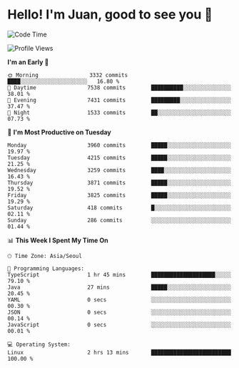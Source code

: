 # Hello! I'm Juan, good to see you 👋

<!--
**Y-k-Y/Y-k-Y** is a ✨ _special_ ✨ repository because its `README.md` (this file) appears on your GitHub profile.

Here are some ideas to get you started:

- 🔭 I’m currently working on ...
- 🌱 I’m currently learning ...
- 👯 I’m looking to collaborate on ...
- 🤔 I’m looking for help with ...
- 💬 Ask me about ...
- 📫 How to reach me: ...
- 😄 Pronouns: ...
- ⚡ Fun fact: ...
-->
<!--
![Profile views](https://gpvc.arturio.dev/Y-k-Y)

[![Omid Nikrah StackOverflow](https://github-readme-stackoverflow.vercel.app/?userID=9517076)](https://stackoverflow.com/users/9517076/i-have-10-fingers)
-->

<!--START_SECTION:waka-->
![Code Time](http://img.shields.io/badge/Code%20Time-1%2C759%20hrs%2059%20mins-blue)

![Profile Views](http://img.shields.io/badge/Profile%20Views-1-blue)

**I'm an Early 🐤** 

```text
🌞 Morning                3332 commits        ████░░░░░░░░░░░░░░░░░░░░░   16.80 % 
🌆 Daytime                7538 commits        ██████████░░░░░░░░░░░░░░░   38.01 % 
🌃 Evening                7431 commits        █████████░░░░░░░░░░░░░░░░   37.47 % 
🌙 Night                  1533 commits        ██░░░░░░░░░░░░░░░░░░░░░░░   07.73 % 
```
📅 **I'm Most Productive on Tuesday** 

```text
Monday                   3960 commits        █████░░░░░░░░░░░░░░░░░░░░   19.97 % 
Tuesday                  4215 commits        █████░░░░░░░░░░░░░░░░░░░░   21.25 % 
Wednesday                3259 commits        ████░░░░░░░░░░░░░░░░░░░░░   16.43 % 
Thursday                 3871 commits        █████░░░░░░░░░░░░░░░░░░░░   19.52 % 
Friday                   3825 commits        █████░░░░░░░░░░░░░░░░░░░░   19.29 % 
Saturday                 418 commits         █░░░░░░░░░░░░░░░░░░░░░░░░   02.11 % 
Sunday                   286 commits         ░░░░░░░░░░░░░░░░░░░░░░░░░   01.44 % 
```


📊 **This Week I Spent My Time On** 

```text
🕑︎ Time Zone: Asia/Seoul

💬 Programming Languages: 
TypeScript               1 hr 45 mins        ████████████████████░░░░░   79.10 % 
Java                     27 mins             █████░░░░░░░░░░░░░░░░░░░░   20.45 % 
YAML                     0 secs              ░░░░░░░░░░░░░░░░░░░░░░░░░   00.30 % 
JSON                     0 secs              ░░░░░░░░░░░░░░░░░░░░░░░░░   00.14 % 
JavaScript               0 secs              ░░░░░░░░░░░░░░░░░░░░░░░░░   00.01 % 

💻 Operating System: 
Linux                    2 hrs 13 mins       █████████████████████████   100.00 % 
```


<!--END_SECTION:waka-->
